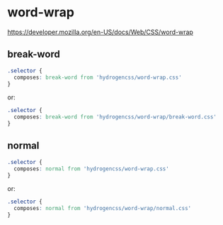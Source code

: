 # word-wrap

https://developer.mozilla.org/en-US/docs/Web/CSS/word-wrap

## break-word
```css
.selector {
  composes: break-word from 'hydrogencss/word-wrap.css'
}
```

or:
```css
.selector {
  composes: break-word from 'hydrogencss/word-wrap/break-word.css'
}
```

## normal
```css
.selector {
  composes: normal from 'hydrogencss/word-wrap.css'
}
```

or:
```css
.selector {
  composes: normal from 'hydrogencss/word-wrap/normal.css'
}
```

